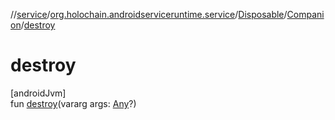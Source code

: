 //[service](../../../../index.md)/[org.holochain.androidserviceruntime.service](../../index.md)/[Disposable](../index.md)/[Companion](index.md)/[destroy](destroy.md)

# destroy

[androidJvm]\
fun [destroy](destroy.md)(vararg args: [Any](https://kotlinlang.org/api/core/kotlin-stdlib/kotlin/-any/index.html)?)
